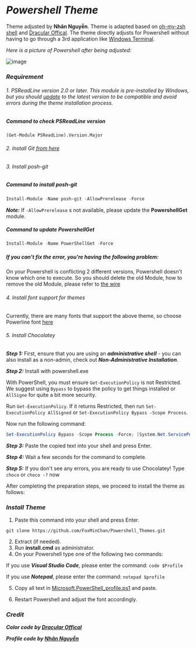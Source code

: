 ﻿# _*Powershell Theme*_

Theme adjusted by **Nhân Nguyễn**. Theme is adapted based on [oh-my-zsh shell](https://github.com/ohmyzsh/ohmyzsh/wiki/Themes) and [Dracular Offical](https://draculatheme.com/). The theme directly adjusts for Powershell without having to go through a 3rd application like [Windows Terminal](https://github.com/microsoft/terminal).

_Here is a picture of Powershell after being adjusted:_

![image](https://user-images.githubusercontent.com/56079798/123784263-72d9c080-d901-11eb-813b-3631a5baa1cf.png)

### _Requirement_

###### 1. PSReadLine version 2.0 or later. This module is pre-installed by Windows, but you should [update](https://github.com/PowerShell/PSReadLine#user-content-upgrading) to the latest version to be compatible and avoid errors during the theme installation process.

##### _Command to check PSReadLine version_

```cmdlet
(Get-Module PSReadLine).Version.Major
```

###### 2. Install Git [from here](https://git-scm.com/)

###### 3. Install posh-git

##### _Command to install posh-git_

```powershell
Install-Module -Name posh-git -AllowPrerelease -Force
```

**_Note:_**
If `-AllowPrerelease` s not available, please update the **PowershellGet** module.

##### _Command to update PowershellGet_

```powershell
Install-Module -Name PowerShellGet -Force
```

##### _If you can't fix the error, you're having the following problem:_

On your Powershell is conflicting 2 different versions, Powershell doesn't know which one to execute. So you should delete the old Module, how to remove the old Module, please refer to [the wire](https://www.locktar.nl/programming/powershell/upgrading-powershellget-to-the-latest-version/)

###### 4. Install font support for themes

Currently, there are many fonts that support the above theme, so choose Powerline font [here](https://github.com/powerline/fonts)

###### 5. Install Chocolatey

**_Step 1:_** First, ensure that you are using an **_administrative shell_** - you can also install as a non-admin, check out **_Non-Administrative Installation_**.

**_Step 2:_** Install with powershell.exe

With PowerShell, you must ensure `Get-ExecutionPolicy` is not Restricted. We suggest using `Bypass` to bypass the policy to get things installed or `AllSigne` for quite a bit more security.

Run `Get-ExecutionPolicy`. If it returns Restricted, then run `Set-ExecutionPolicy AllSigned` or `Set-ExecutionPolicy Bypass -Scope Process`.

Now run the following command:

```powershell
Set-ExecutionPolicy Bypass -Scope Process -Force; [System.Net.ServicePointManager]::SecurityProtocol = [System.Net.ServicePointManager]::SecurityProtocol -bor 3072; iex ((New-Object System.Net.WebClient).DownloadString('https://chocolatey.org/install.ps1'))
```

**_Step 3:_** Paste the copied text into your shell and press Enter.

**_Step 4:_** Wait a few seconds for the command to complete.

**_Step 5:_** If you don't see any errors, you are ready to use Chocolatey! Type `choco` or `choco -?` now

After completing the preparation steps, we proceed to install the theme as follows:

### _Install Theme_

1. Paste this command into your shell and press Enter.

```git
git clone https://github.com/FoxMinChan/Powershell_Themes.git
```

2. Extract (if needed).
3. Run **install.cmd** as administrator.
4. On your Powershell type one of the following two commands:

If you use **_Visual Studio Code_**, please enter the command: `code $Profile`

If you use **_Notepad_**, please enter the command: `notepad $profile`

5. Copy all text in [Microsoft.PowerShell_profile.ps1](https://github.com/FoxMinChan/Powershell_Themes/blob/main/Microsoft.PowerShell_profile.ps1) and paste.

6. Restart Powershell and adjust the font accordingly.

### _Credit_

**_Color code by [Dracular Offical](https://draculatheme.com/)_**

**_Profile code by [Nhân Nguyễn](https://www.facebook.com/FoxMinChan/)_**
